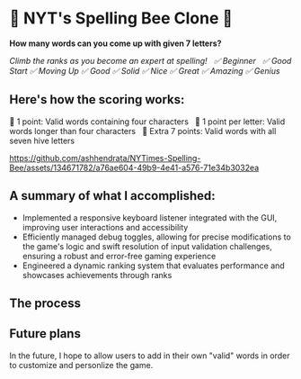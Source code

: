 # 🍯 NYT's Spelling Bee Clone 🐝

**How many words can you come up with given 7 letters?**

*Climb the ranks as you become an expert at spelling! &nbsp;
✅  Beginner &nbsp;
✅  Good Start
✅  Moving Up
✅  Good
✅  Solid
✅  Nice
✅  Great
✅  Amazing
✅  Genius*

## Here's how the scoring works:
🌼  1 point: Valid words containing four characters &nbsp;
🌼  1 point per letter: Valid words longer than four characters &nbsp;
🌼  Extra 7 points: Valid words with all seven hive letters &nbsp;

https://github.com/ashhendrata/NYTimes-Spelling-Bee/assets/134671782/a76ae604-49b9-4e41-a576-71e34b3032ea


## A summary of what I accomplished:
- Implemented a responsive keyboard listener integrated with the GUI, improving user interactions and accessibility
- Efficiently managed debug toggles, allowing for precise modifications to the game's logic and swift resolution of
input validation challenges, ensuring a robust and error-free gaming experience
- Engineered a dynamic ranking system that evaluates performance and showcases achievements through ranks

## The process


## Future plans
In the future, I hope to allow users to add in their own "valid" words in order to customize and personlize the game.
